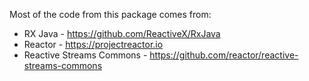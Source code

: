 Most of the code from this package comes from:

* RX Java - https://github.com/ReactiveX/RxJava
* Reactor - https://projectreactor.io
* Reactive Streams Commons - https://github.com/reactor/reactive-streams-commons

